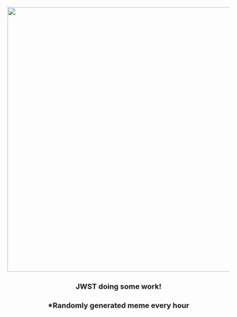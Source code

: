 <p align="center">
        <img src="https://i.redd.it/cclm13al08b91.jpg" width="600" height="600">
        </p>
        <h3 align="center">JWST doing some work!</h3>
        <h3 align="center">*Randomly generated meme every hour</h3>
    